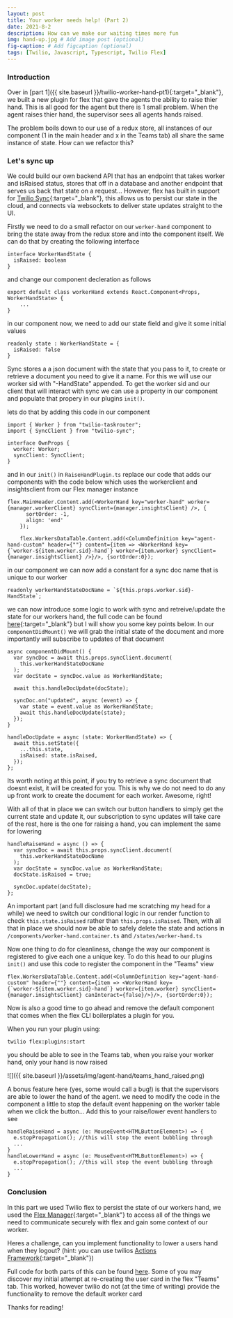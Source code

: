 ```yaml
---
layout: post
title: Your worker needs help! (Part 2)
date: 2021-8-2
description: How can we make our waiting times more fun
img: hand-up.jpg # Add image post (optional)
fig-caption: # Add figcaption (optional)
tags: [Twilio, Javascript, Typescript, Twilio Flex]
---
```


### Introduction
Over in [part 1]({{ site.baseurl }}/twilio-worker-hand-pt1){:target="_blank"}, we built a new plugin for flex that gave the agents the ability to raise thier hand. This is all good for the agent but there is 1 small problem. When the agent raises thier hand, the supervisor sees all agents hands raised.

The problem boils down to our use of a redux store, all instances of our component (1 in the main header and x in the Teams tab) all share the same instance of state. How can we refactor this?

### Let's sync up
We could build our own backend API that has an endpoint that takes worker and isRaised status, stores that off in a database and another endpoint that serves us back that state on a request... However, flex has built in support for [Twilio Sync](https://www.twilio.com/sync){:target="_blank"}, this allows us to persist our state in the cloud, and connects via websockets to deliver state updates straight to the UI. 

Firstly we need to do a small refactor on our `worker-hand` component to bring the state away from the redux store and into the component itself. We can do that by creating the following interface
```
interface WorkerHandState {
  isRaised: boolean
}
```
and change our component decleration as follows
```
export default class workerHand extends React.Component<Props, WorkerHandState> {
    ...
}
```
in our component now, we need to add our state field and give it some initial values
```
readonly state : WorkerHandState = {
  isRaised: false
}
```

Sync stores a a json document with the state that you pass to it, to create or retrieve a document you need to give it a name. For this we will use our worker sid with "-HandState" appended. To get the worker sid and our client that will interact with sync we can use a property in our component and populate that propery in our plugins `init()`.

lets do that by adding this code in our component
```
import { Worker } from "twilio-taskrouter";
import { SyncClient } from "twilio-sync";

interface OwnProps {
  worker: Worker;
  syncClient: SyncClient;
}
```
and in our `init()` in `RaiseHandPlugin.ts` replace our code that adds our components with the code below which uses the workerclient and insightsclient from our Flex manager instance
```
flex.MainHeader.Content.add(<WorkerHand key="worker-hand" worker={manager.workerClient} syncClient={manager.insightsClient} />, {
      sortOrder: -1,
      align: 'end'
    });

    flex.WorkersDataTable.Content.add(<ColumnDefinition key="agent-hand-custom" header={""} content={item => <WorkerHand key={`worker-${item.worker.sid}-hand`} worker={item.worker} syncClient={manager.insightsClient} />}/>, {sortOrder:0});
```
in our component we can now add a constant for a sync doc name that is unique to our worker
```
readonly workerHandStateDocName = `${this.props.worker.sid}-HandState`;
```
we can now introduce some logic to work with sync and retreive/update the state for our workers hand, the full code can be found [here](get-full-code){:target="_blank"} but I will show you some key points below.
In our `componentDidMount()` we will grab the initial state of the document and more importantly will subscribe to updates of that document
```
async componentDidMount() {
  var syncDoc = await this.props.syncClient.document(
    this.workerHandStateDocName
  );
  var docState = syncDoc.value as WorkerHandState;

  await this.handleDocUpdate(docState);

  syncDoc.on("updated", async (event) => {
    var state = event.value as WorkerHandState;
    await this.handleDocUpdate(state);
  });
}

handleDocUpdate = async (state: WorkerHandState) => {
  await this.setState({
    ...this.state,
    isRaised: state.isRaised,
  });
};
```
Its worth noting at this point, if you try to retrieve a sync document that doesnt exist, it will be created for you. This is why we do not need to do any up front work to create the document for each worker. Awesome, right!

With all of that in place we can switch our button handlers to simply get the current state and update it, our subscription to sync updates will take care of the rest, here is the one for raising a hand, you can implement the same for lowering
```
handleRaiseHand = async () => {
  var syncDoc = await this.props.syncClient.document(
    this.workerHandStateDocName
  );
  var docState = syncDoc.value as WorkerHandState;
  docState.isRaised = true;
  
  syncDoc.update(docState);
};
```
An important part (and full disclosure had me scratching my head for a while) we need to switch our conditional logic in our render function to check `this.state.isRaised` rather than `this.props.isRaised`.
Then, with all that in place we should now be able to safely delete the state and actions in `/components/worker-hand.container.ts` and `/states/worker-hand.ts`

Now one thing to do for cleanliness, change the way our component is registered to give each one a unique key. To do this head to our plugins `init()` and use this code to register the component in the "Teams" view
```
flex.WorkersDataTable.Content.add(<ColumnDefinition key="agent-hand-custom" header={""} content={item => <WorkerHand key={`worker-${item.worker.sid}-hand`} worker={item.worker} syncClient={manager.insightsClient} canInteract={false}/>}/>, {sortOrder:0});
```

Now is also a good time to go ahead and remove the default component that comes when the flex CLI boilerplates a plugin for you.

When you run your plugin using:
```
twilio flex:plugins:start
```

you should be able to see in the Teams tab, when you raise your worker hand, only your hand is now raised

![]({{ site.baseurl }}/assets/img/agent-hand/teams_hand_raised.png)

A bonus feature here (yes, some would call a bug!) is that the supervisors are able to lower the hand of the agent. we need to modify the code in the component a little to stop the default event happening on the worker table when we click the button... Add this to your raise/lower event handlers to see
```
handleRaiseHand = async (e: MouseEvent<HTMLButtonElement>) => {
  e.stopPropagation(); //this will stop the event bubbling through
  ...
}
handleLowerHand = async (e: MouseEvent<HTMLButtonElement>) => {
  e.stopPropagation(); //this will stop the event bubbling through
  ...
}
``` 

### Conclusion
In this part we used Twilio flex to persist the state of our workers hand, we used the [Flex Manager](https://www.twilio.com/docs/flex/developer/ui/manager){:target="_blank"} to access all of the things we need to communicate securely with flex and gain some context of our worker.

Heres a challenge, can you implement functionality to lower a users hand when they logout? (hint: you can use twilios [Actions Framework](https://assets.flex.twilio.com/docs/releases/flex-ui/1.27.0/Actions.html){:target="_blank"})

Full code for both parts of this can be found [here](get-code). Some of you may discover my initial attempt at re-creating the user card in the flex "Teams" tab. This worked, however twilio do not (at the time of writing) provide the functionality to remove the default worker card

Thanks for reading!